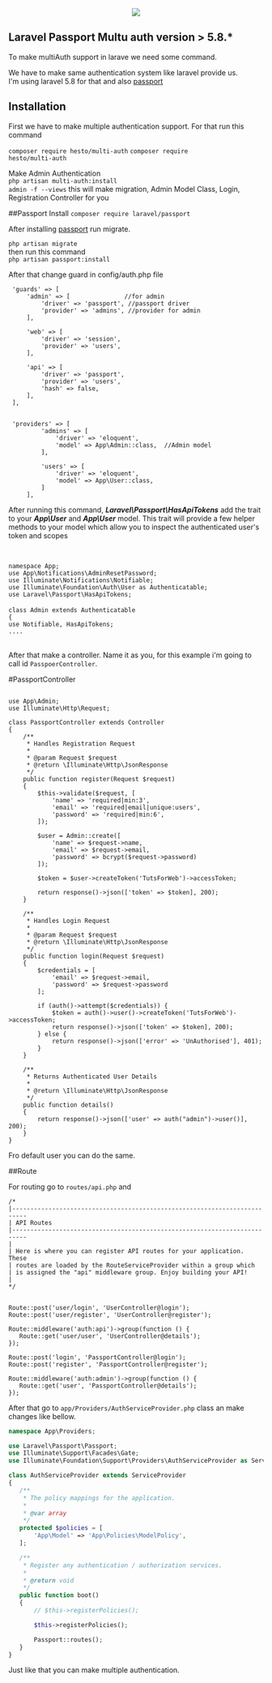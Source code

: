 <p align="center"><img src="https://laravel.com/assets/img/components/logo-laravel.svg"></p>


## Laravel Passport Multu auth version > 5.8.*

To make multiAuth support in larave we need some command.

We have to make same authentication system like laravel provide us.<br> 
I'm using laravel 5.8 for that and also <a href="https://laravel.com/docs/5.8/passport">passport</a> 


<h2>Installation</h2>

First we have to make multiple authentication support. For that run this command <br>

<code>composer require hesto/multi-auth</code>
<code>composer require hesto/multi-auth</code>

Make Admin Authentication <br>
<code>php artisan multi-auth:install admin -f --views</code> 
this will make migration, Admin Model Class, Login, Registration Controller for you<br>
   
   
##Passport Install
<code>composer require laravel/passport</code>

After installing [passport](https://laravel.com/docs/5.8/passport) run migrate. <br> 

<code>php artisan migrate</code> <br>
then run this command <br>
<code>php artisan passport:install</code> <br>

 After that change guard in config/auth.php file
 
  
     'guards' => [
         'admin' => [               //for admin 
             'driver' => 'passport', //passport driver
             'provider' => 'admins', //provider for admin
         ],
 
         'web' => [
             'driver' => 'session',
             'provider' => 'users',
         ],
 
         'api' => [
             'driver' => 'passport',
             'provider' => 'users',
             'hash' => false,
         ],
     ],
     
     
     'providers' => [
             'admins' => [
                 'driver' => 'eloquent',
                 'model' => App\Admin::class,  //Admin model
             ],
     
             'users' => [
                 'driver' => 'eloquent',
                 'model' => App\User::class,
             ]
         ],
 
     
 </cocde>    

After running this command, **_Laravel\Passport\HasApiTokens_** add the  trait to your **_App\User_** and **_App\User_** model. This trait will provide a few helper methods to your model which allow you to inspect the authenticated user's token and scopes
<br>


<br>


`namespace App;`<br>
`use App\Notifications\AdminResetPassword;`<br>
`use Illuminate\Notifications\Notifiable;`<br>
`use Illuminate\Foundation\Auth\User as Authenticatable;` <br>
`use Laravel\Passport\HasApiTokens;` <br> <br>
`class Admin extends Authenticatable` <br>
`{`<br>
    `use Notifiable, HasApiTokens;`<br>
 `....` <br> <br>
 
 After that make a controller. Name it as you, for this example i'm going to call id `PasspoerController`. <br>
 
 #PassportController
 
 ```namespace App\Http\Controllers;
 
 use App\Admin; 
 use Illuminate\Http\Request;
 
 class PassportController extends Controller
 {
     /**
      * Handles Registration Request
      *
      * @param Request $request
      * @return \Illuminate\Http\JsonResponse
      */
     public function register(Request $request)
     {
         $this->validate($request, [
             'name' => 'required|min:3',
             'email' => 'required|email|unique:users',
             'password' => 'required|min:6',
         ]);
  
         $user = Admin::create([
             'name' => $request->name,
             'email' => $request->email,
             'password' => bcrypt($request->password)
         ]);
  
         $token = $user->createToken('TutsForWeb')->accessToken;
  
         return response()->json(['token' => $token], 200);
     }
  
     /**
      * Handles Login Request
      *
      * @param Request $request
      * @return \Illuminate\Http\JsonResponse
      */
     public function login(Request $request)
     {
         $credentials = [
             'email' => $request->email,
             'password' => $request->password
         ];
  
         if (auth()->attempt($credentials)) {
             $token = auth()->user()->createToken('TutsForWeb')->accessToken;
             return response()->json(['token' => $token], 200);
         } else {
             return response()->json(['error' => 'UnAuthorised'], 401);
         }
     }
  
     /**
      * Returns Authenticated User Details
      *
      * @return \Illuminate\Http\JsonResponse
      */
     public function details()
     {
         return response()->json(['user' => auth("admin")->user()], 200);
     }
 }

 ```
 
 Fro default user you can do the same. <br>
 
 
 ##Route
 
 For routing go to `routes/api.php` and 
 
 ```angular2html
/*
|--------------------------------------------------------------------------
| API Routes
|--------------------------------------------------------------------------
|
| Here is where you can register API routes for your application. These
| routes are loaded by the RouteServiceProvider within a group which
| is assigned the "api" middleware group. Enjoy building your API!
|
*/


Route::post('user/login', 'UserController@login');
Route::post('user/register', 'UserController@register');

Route::middleware('auth:api')->group(function () {
    Route::get('user/user', 'UserController@details');
});

Route::post('login', 'PassportController@login');
Route::post('register', 'PassportController@register');
 
Route::middleware('auth:admin')->group(function () {
    Route::get('user', 'PassportController@details');
});
``` 
 
 
 After that go to `app/Providers/AuthServiceProvider.php` class an make changes like bellow. <br>
 
 ```php
namespace App\Providers;

use Laravel\Passport\Passport;
use Illuminate\Support\Facades\Gate;
use Illuminate\Foundation\Support\Providers\AuthServiceProvider as ServiceProvider;

class AuthServiceProvider extends ServiceProvider
{
    /**
     * The policy mappings for the application.
     *
     * @var array
     */
    protected $policies = [
        'App\Model' => 'App\Policies\ModelPolicy',
    ];

    /**
     * Register any authentication / authorization services.
     *
     * @return void
     */
    public function boot()
    {
        // $this->registerPolicies();

        $this->registerPolicies();
 
        Passport::routes();
    }
}
```
 
 
 Just like that you can make multiple authentication. <br>
